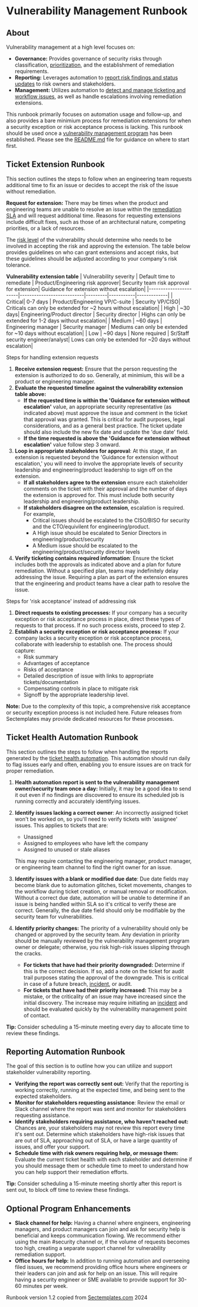 # Vulnerability Management Runbook

## About
Vulnerability management at a high level focuses on:
   * <b>Governance:</b> Provides governance of security risks through classification, <a href="Vulnerability_management_definitions.md">prioritization</a>, and the establishment of remediation requirements.
   * <b>Reporting:</b> Leverages automation to <a href="./Vulnerability_reporting_requirements.md">report risk findings and status updates</a> to risk owners and stakeholders.
   * <b>Management:</b> Utilizes automation to <a href="./Vulnerability_management_preparation_checklist.md">detect and manage ticketing and workflow issues</A>, as well as handle escalations involving remediation extensions. <br>

This runbook primarily focuses on automation usage and follow-up, and also provides a bare minimium process for remediation extensions for when a security exception or risk acceptance process is lacking. This runbook should be used once a <a href="https://www.sectemplates.com/2024/08/announcing-the-vulnerability-management-program-pack-10.html">vulnerability management program</a> has been established. Please see the <a href="./README.md">README.md</a> file for guidance on where to start first.


## Ticket Extension Runbook
This section outlines the steps to follow when an engineering team requests additional time to fix an issue or decides to accept the risk of the issue without remediation.

<b>Request for extension:</b> There may be times when the product and engineering teams are unable to resolve an issue within the <a href="./Vulnerability_management_definitions.md">remediation SLA</a> and will request additional time. Reasons for requesting extensions include difficult fixes, such as those of an architectural nature, competing priorities, or a lack of resources.

The <a href="./Vulnerability_management_definitions.md">risk level</a> of the vulnerability should determine who needs to be involved in accepting the risk and approving the extension. The table below provides guidelines on who can grant extensions and accept risks, but these guidelines should be adjusted according to your company's risk tolerance.

<b>Vulnerability extension table</b>
| Vulnerability severity | Default time to remediate | Product/Engineering risk approver| Security team risk approval for extension| Guidance for extension without escalation|
|-----------------------|---------------------------|---------|-----------|-------------|
| Critical| 0-7 days | Product/Engineering VP/C-suite | Security VP/CISO| Criticals can only be extended for ~2 hours without escalation|
| High | ~30 days| Engineering/Product director | Security director | Highs can only be extended for 1-2 days without escalation|
| Medium | ~60 days | Engineering manager | Security manager | Mediums can only be extended for ~10 days without escalation|
| Low |  ~90 days | None required | Sr/Staff security engineer/analyst| Lows can only be extended for ~20 days without escalation|

Steps for handling extension requests
1. <b>Receive extension request:</b> Ensure that the person requesting the extension is authorized to do so. Generally, at minimium, this will be a product or engineering manager. 
2. <b>Evaluate the requested timeline against the vulnerability extension table above:</b>
    * <b>If the requested time is within the 'Guidance for extension without escalation'</b> value, an appropriate security representative (as indicated above) must approve the issue and comment in the ticket that approval was granted. This is critical for audit purposes, legal considerations, and as a general best practice. The ticket update should also include the new fix date and update the 'due date' field.
    * <b>If the time requested is above the 'Guidance for extension without escalation'</b> value follow step 3 onward.
4. <b>Loop in appropriate stakeholders for approval</b>: At this stage, if an extension is requested beyond the 'Guidance for extension without escalation,' you will need to involve the appropriate levels of security leadership and engineering/product leadership to sign off on the extension.
    * <b>If all stakeholders agree to the extension</b> ensure each stakeholder comments on the ticket with their approval and the number of days the extension is approved for. This must include both security leadership and engineering/product leadership.
    * <b>If stakeholders disagree on the extension</b>, escalation is required. For example,
      * Critical issues should be escalated to the CISO/BISO for security and the CTO/equivilent for engineering/product.
      * A High issue should be escalated to Senior Directors in engineering/product/security
      * A Medium issue should be escalated to the engineering/product/security director levels
5. <b>Verify ticketing contains required information</b>: Ensure the ticket includes both the approvals as indicated above and a plan for future remediation. Without a specified plan, teams may indefinitely delay addressing the issue. Requiring a plan as part of the extension ensures that the engineering and product teams have a clear path to resolve the issue.

Steps for 'risk acceptance' instead of addressing risk
1. <b>Direct requests to existing processes:</b> If your company has a security exception or risk acceptance process in place, direct these types of requests to that process. If no such process exists, proceed to step 2.
2. <b>Establish a security exception or risk acceptance process:</b> If your company lacks a security exception or risk acceptance process, collaborate with leadership to establish one. The process should capture:
    * Risk summary
    * Advantages of acceptance
    * Risks of acceptance
    * Detailed description of issue with links to appropriate tickets/documentation
    * Compensating controls in place to mitigate risk
    * Signoff by the appropriate leadership level.

<b>Note:</b> Due to the complexity of this topic, a comprehensive risk acceptance or security exception process is not included here. Future releases from Sectemplates may provide dedicated resources for these processes.

## Ticket Health Automation Runbook
This section outlines the steps to follow when handling the reports generated by the <a href="./Vulnerability_management_preparation_checklist.md">ticket health automation</a>. This automation should run daily to flag issues early and often, enabling you to ensure issues are on track for proper remediation.

1. <b>Health automation report is sent to the vulnerability management owner/security team once a day:</b> Initially, it may be a good idea to send it out even if no findings are discovered to ensure its scheduled job is running correctly and accurately identifying issues.
2. <b>Identify issues lacking a correct owner</b>: An incorrectly assigned ticket won't be worked on, so you'll need to verify tickets with 'assignee' issues. This applies to tickets that are:
      * Unassigned
      * Assigned to employees who have left the company
      * Assigned to unused or stale aliases

    This may require contacting the engineering manager, product manager, or engineering team channel to find the right owner for an issue. 

3. <b>Identify issues with a blank or modified due date</b>: Due date fields may become blank due to automation glitches, ticket movements, changes to the workflow during ticket creation, or manual removal or modification. Without a correct due date, automation will be unable to determine if an issue is being handled within SLA so it's critical to verify these are correct. Generally, the due date field should only be modifiable by the security team for vulnerabilities.
4. <b>Identify priority changes:</b> The priority of a vulnerability should only be changed or approved by the security team. Any deviation in priority should be manually reviewed by the vulnerability management program owner or delegate; otherwise, you risk high-risk issues slipping through the cracks.
      * <b>For tickets that have had their priority downgraded:</b> Determine if this is the correct decision. If so, add a note on the ticket for audit trail purposes stating the approval of the downgrade. This is critical in case of a future breach, <a href="https://www.sectemplates.com/incident-response/">incident</a>, or audit.
      * <b>For tickets that have had their priority increased: </b> This may be a mistake, or the criticality of an issue may have increased since the initial discovery. The increase may require initiating an <a href="https://www.sectemplates.com/incident-response/">incident</a> and should be evaluated quickly by the vulnerability management point of contact.

<b>Tip:</b> Consider scheduling a 15-minute meeting every day to allocate time to review these findings.

## Reporting Automation Runbook
The goal of this section is to outline how you can utilize and support stakeholder vulnerability reporting.
   * <b>Verifying the report was correctly sent out:</b> Verify that the reporting is working correctly, running at the expected time, and being sent to the expected stakeholders.
   * <b>Monitor for stakeholders requesting assistance</b>: Review the email or Slack channel where the report was sent and monitor for stakeholders requesting assistance.
   * <b>Identify stakeholders requiring assistance, who haven't reached out:</b> Chances are, your stakeholders may not review this report every time it's sent out. Determine which stakeholders have high-risk issues that are out of SLA, approaching out of SLA, or have a large quantity of issues, and offer your support.
   * <b>Schedule time with risk owners requiring help, or message them:</b> Evaluate the current ticket health with each stakeholder and determine if you should message them or schedule time to meet to understand how you can help support their remediation efforts.

<b>Tip:</b> Consider scheduling a 15-minute meeting shortly after this report is sent out, to block off time to review these findings.

## Optional Program Enhancements
* <b>Slack channel for help:</b> Having a channel where engineers, engineering managers, and product managers can join and ask for security help is beneficial and keeps communication flowing. We recommend either using the main #security channel or, if the volume of requests becomes too high, creating a separate support channel for vulnerability remediation support.<br>
* <b>Office hours for help:</b> In addition to running automation and overseeing filed issues, we recommend providing office hours where engineers or their leaders can join and ask for help on an issue. This will require having a security engineer or SME available to provide support for 30-60 minutes per week.

Runbook version 1.2 copied from [Sectemplates.com](https://www.sectemplates.com) 2024
